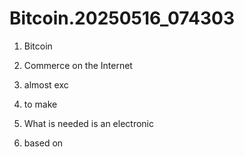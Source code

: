 # Bitcoin.20250516_074303

1. Bitcoin

2. Commerce on the Internet 

3.  almost exc

4.  to make

5. What is needed is an electronic 

6. based on

